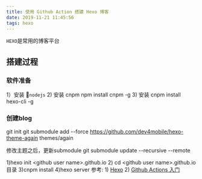 ```yaml
---
title: 使用 Github Action 搭建 Hexo 博客
date: 2019-11-21 11:45:56
tags: hexo
---
```

`HEXO`是常用的博客平台
## 搭建过程

### 软件准备
1）安装 `nodejs`
2) 安装 cnpm npm install cnpm -g
3) 安装 cnpm install hexo-cli -g

### 创建blog
git init
git submodule add --force https://github.com/dev4mobile/hexo-theme-again themes/again


修改主题之后，更新submodule
git submodule update --recursive --remote

1)hexo init \<github user name>.github.io
2) cd \<github user name>.github.io 目录
3)cnpm install
4)hexo server
参考: 1) [Hexo](https://hexo.io/)
     2) [Github Actions 入门](http://www.ruanyifeng.com/blog/2019/09/getting-started-with-github-actions.html)